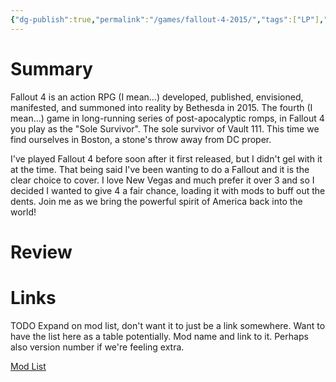 ```yaml
---
{"dg-publish":true,"permalink":"/games/fallout-4-2015/","tags":["LP"],"created":"2024-03-17","updated":"2024-04-20"}
---
```



# Summary

Fallout 4 is an action RPG (I mean...) developed, published, envisioned, manifested, and summoned into reality by Bethesda in 2015. The fourth (I mean...) game in long-running series of post-apocalyptic romps, in Fallout 4 you play as the "Sole Survivor". The sole survivor of Vault 111. This time we find ourselves in Boston, a stone's throw away from DC proper.

I've played Fallout 4 before soon after it first released, but I didn't gel with it at the time. That being said I've been wanting to do a Fallout and it is the clear choice to cover. I love New Vegas and much prefer it over 3 and so I decided I wanted to give 4 a fair chance, loading it with mods to buff out the dents. Join me as we bring the powerful spirit of America back into the world!

# Review

# Links

TODO Expand on mod list, don't want it to just be a link somewhere. Want to have the list here as a table potentially. Mod name and link to it. Perhaps also version number if we're feeling extra.

[Mod List](https://next.nexusmods.com/fallout4/collections/7hp8z8/revisions/1?utm_source=copy&utm_medium=social&utm_campaign=share_collection&utm_source=copy&utm_medium=social&utm_campaign=share_collection)
